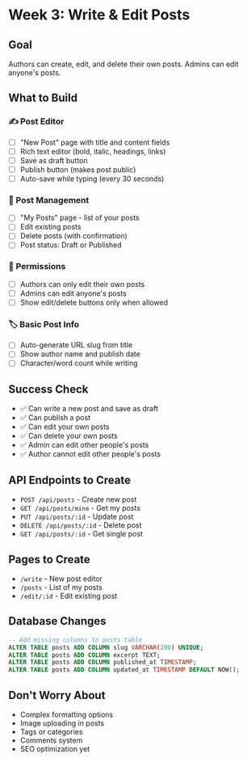 # Week 3: Write & Edit Posts

## Goal
Authors can create, edit, and delete their own posts. Admins can edit anyone's posts.

## What to Build

### ✍️ Post Editor
- [ ] "New Post" page with title and content fields
- [ ] Rich text editor (bold, italic, headings, links)
- [ ] Save as draft button
- [ ] Publish button (makes post public)
- [ ] Auto-save while typing (every 30 seconds)

### 📝 Post Management
- [ ] "My Posts" page - list of your posts
- [ ] Edit existing posts
- [ ] Delete posts (with confirmation)
- [ ] Post status: Draft or Published

### 👮 Permissions
- [ ] Authors can only edit their own posts
- [ ] Admins can edit anyone's posts
- [ ] Show edit/delete buttons only when allowed

### 🏷️ Basic Post Info
- [ ] Auto-generate URL slug from title
- [ ] Show author name and publish date
- [ ] Character/word count while writing

## Success Check
- ✅ Can write a new post and save as draft
- ✅ Can publish a post
- ✅ Can edit your own posts
- ✅ Can delete your own posts
- ✅ Admin can edit other people's posts
- ✅ Author cannot edit other people's posts

## API Endpoints to Create
- `POST /api/posts` - Create new post
- `GET /api/posts/mine` - Get my posts
- `PUT /api/posts/:id` - Update post
- `DELETE /api/posts/:id` - Delete post
- `GET /api/posts/:id` - Get single post

## Pages to Create
- `/write` - New post editor
- `/posts` - List of my posts
- `/edit/:id` - Edit existing post

## Database Changes
```sql
-- Add missing columns to posts table
ALTER TABLE posts ADD COLUMN slug VARCHAR(200) UNIQUE;
ALTER TABLE posts ADD COLUMN excerpt TEXT;
ALTER TABLE posts ADD COLUMN published_at TIMESTAMP;
ALTER TABLE posts ADD COLUMN updated_at TIMESTAMP DEFAULT NOW();
```

## Don't Worry About
- Complex formatting options
- Image uploading in posts
- Tags or categories
- Comments system
- SEO optimization yet